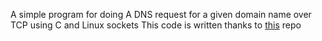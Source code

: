 A simple program for doing A DNS request for a
given domain name over TCP using C and Linux sockets
This code is written thanks to [this](https://gist.github.com/fffaraz/9d9170b57791c28ccda9255b48315168) repo

